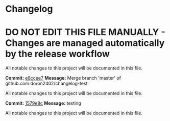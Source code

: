 # Changelog
# DO NOT EDIT THIS FILE MANUALLY - Changes are managed automatically by the release workflow

All notable changes to this project will be documented in this file.

**Commit:** [e8ccee7](https://github.com/doron2402/changelog-test/commit/e8ccee739885183df4a4a202a44883a898c82edb)
**Message:** Merge branch 'master' of github.com:doron2402/changelog-test



All notable changes to this project will be documented in this file.

**Commit:** [1579e8c](https://github.com/doron2402/changelog-test/commit/1579e8c8aa80e59cdfe5d1bf3803d92225f98049)
**Message:** testing



All notable changes to this project will be documented in this file.

